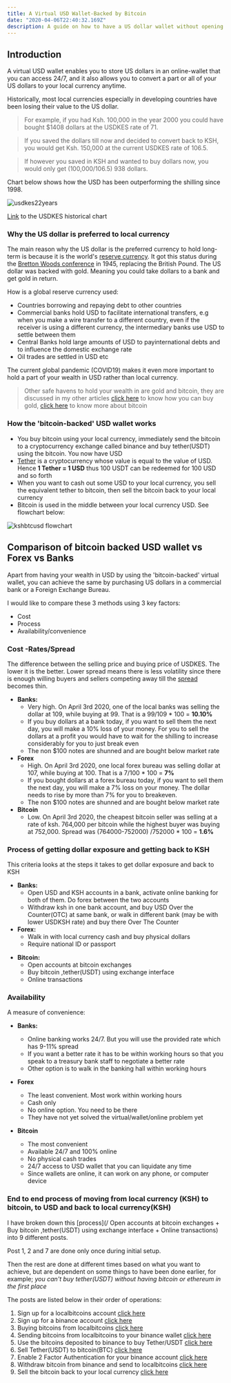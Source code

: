 ```yaml
---
title: A Virtual USD Wallet-Backed by Bitcoin
date: "2020-04-06T22:40:32.169Z"
description: A guide on how to have a US dollar wallet without opening a US dollar account with your bank or physical dollar notes. This USD wallet is backed by bitcoin, through a stablecoin called Tether. For the rest of these guides, I will refer to this stablecoin as Tether(USDT). Bitcoin allows you to virtually move between your local currency and the USD with the least loss(spread). Alternatives for this is buying USD at your bank, you require to hold both KSH and USD at the same bank to do this, or visit a Forex Bureau and use physical notes. The same technology can be applied to holding other assets like gold through online-only transactions.
---
```

## Introduction

A virtual USD wallet enables you to store US dollars in an online-wallet that you can access 24/7, and it also allows you to convert a part or all of your US dollars to your local currency anytime.

Historically, most local currencies especially in developing countries have been losing their value to the US dollar. 
>For example, if you had Ksh. 100,000 in the year 2000 you could have bought $1408 dollars at the USDKES rate of 71. 

>If you saved the dollars till now and decided to convert back to KSH, you would get Ksh. 150,000 at the current USDKES rate of 106.5. 

>If however you saved in KSH and wanted to buy dollars now, you would only get (100,000/106.5) 938 dollars.

Chart below shows how the USD has been outperforming the shilling since 1998.


![usdkes22years](./usdkes22years2.jpg)

[Link](/https://www.tradingview.com/chart/?symbol=FX_IDC%3AUSDKES) to the USDKES historical chart

### Why the US dollar is preferred to local currency

The main reason why the US dollar is the preferred currency to hold long-term is because it is the world's [reserve currency](/https://en.wikipedia.org/wiki/Reserve_currency). It got this status during the [Bretton Woods conference](/https://en.wikipedia.org/wiki/Bretton_Woods_system) in 1945, replacing the British Pound. The US dollar was backed with gold. Meaning you could take dollars to a bank and get gold in return.

How is a global reserve currency used:
- Countries borrowing and repaying debt to other countries  
- Commercial banks hold USD to facilitate international transfers, e.g when you make a wire transfer to a different country, even if the receiver is using a different currency, the intermediary banks use USD to settle between them 
- Central Banks hold large amounts of USD to payinternational debts and to influence the domestic exchange rate 
- Oil trades are settled in USD etc

The current global pandemic (COVID19) makes it even more important to hold a part of your wealth in USD rather than local currency.

> Other safe havens to hold your wealth in are gold and bitcoin, they are discussed in my other articles [click here](/buy-gold-xaut) to know how you can buy gold, [click here](/bitcoin-introduction) to know more about bitcoin

### How the 'bitcoin-backed' USD wallet works

- You buy bitcoin using your local currency, immediately send the bitcoin to a cryptocurrency exchange called binance and buy tether(USDT) using the bitcoin. You now have USD
- [Tether](https://tether.to/?__cf_chl_jschl_tk__=353ac175af32529c8a92bc392f6a83ba906a0fc8-1585642069-0-AYxII_WswTRtQwiOW0UMtQqwaZnvS2KHCMDqqB5M_zgyUtQRW9UjmLafMEW1666Gr5hs7o_MmejJDCUCzq0CPJWZ3ZEJpo_dbxY0No6Q8Le379uSvm01AAHHhBnDo7mGQs2vTqvoCAZEwnbnouG6rfHb6plGg5o6cJA0zSUY3kcGptnUA2kE2IFtoH5fWLFYxr-eJsn7LoHlWVc9I7Mwg8uUAe8kOvSNR9lV2FQ4CRzZojmcSAhNtw8jChWFW_lVD8aw0AZ86DTE6g4TwBXwIuQ) is a cryptocurrency whose value is equal to the value of USD. Hence **1 Tether = 1 USD** thus 100 USDT can be redeemed for 100 USD and so forth
- When you want to cash out some USD to your local currency, you sell the equivalent tether to bitcoin, then sell the bitcoin back to your local currency
- Bitcoin is used in the middle between your local currency USD. See flowchart below:

![kshbtcusd flowchart](/kshbtcusd.png)




## Comparison of bitcoin backed USD wallet vs Forex vs Banks

Apart from having your wealth in USD by using the 'bitcoin-backed' virtual wallet, you can achieve the same by purchasing US dollars in a commercial bank or a Foreign Exchange Bureau.

I would like to compare these 3 methods using 3 key factors:

+ Cost
+ Process
+ Availability/convenience


### Cost -Rates/Spread

The difference between the selling price and buying price of USDKES. The lower it is the better. Lower spread means there is less volatility since there is enough willing buyers and sellers competing away till the [spread](/virtualusdwallet/#Cost--RatesSpread) becomes thin.

   + **Banks:** 
        + Very high. On April 3rd 2020, one of the local banks was selling the dollar at 109, while buying at 99. That is a 99/109 * 100 = **10.10%**
        + If you buy dollars at a bank today, if you want to sell them the next day, you will make a 10% loss of your money. For you to sell the dollars at a profit you would have to wait for the shilling to increase considerably for you to just break even
        + The non $100 notes are shunned and are bought below market rate
   + **Forex**
        + High. On April 3rd 2020, one local forex bureau was selling dollar at 107, while buying at 100. That is a 7/100 * 100 = **7%**
        + If you bought dollars at a forex bureau today, if you want to sell them the next day, you will make a 7% loss on your money. The dollar needs to rise by more than 7% for you to breakeven.
        + The non $100 notes are shunned and are bought below market rate
   + **Bitcoin**
        + Low. On April 3rd 2020, the cheapest bitcoin seller was selling at a rate of ksh. 764,000 per bitcoin while the highest buyer was buying at 752,000. Spread was (764000-752000) /752000 * 100 = **1.6%** 

### Process of getting dollar exposure and getting back to KSH

This criteria looks at the steps it takes to get dollar exposure and back to KSH  
+ **Banks:**
    +  Open USD and KSH accounts in a bank, activate online banking for both of them. Do forex between the two accounts
    +  Withdraw ksh in one bank account, and buy USD Over the Counter(OTC) at same bank, or walk in different bank (may be with lower USDKSH rate) and buy there Over The Counter
+ **Forex:**
    +  Walk in with local currency cash and buy physical dollars
    +  Require national ID or passport

- **Bitcoin:**
    +  Open accounts at bitcoin exchanges
    +  Buy bitcoin ,tether(USDT) using exchange interface
    +  Online transactions


### Availability

A measure of convenience:

+ **Banks:**
    +  Online banking works 24/7. But you will use the provided rate which has 9-11% spread
    +  If you want a better rate it has to be within working hours so that you speak to a treasury bank staff to negotiate a better rate
    +  Other option is to walk in the banking hall within working hours

+ **Forex**
    + The least convenient. Most work within working hours
    + Cash only
    + No online option. You need to be there
    + They have not yet solved the virtual/wallet/online problem yet

+ **Bitcoin**
    + The most convenient
    + Available 24/7 and 100% online
    + No physical cash trades
    + 24/7 access to USD wallet that you can liquidate any time
    + Since wallets are online, it can work on any phone, or computer device

        

### End to end process of moving from local currency (KSH) to bitcoin, to USD and back to local currency(KSH)

I have broken down this [process](/ Open accounts at bitcoin exchanges
        +  Buy bitcoin ,tether(USDT) using exchange interface
        +  Online transactions) into 9 different posts. 
        
Post 1, 2 and 7 are done only once during initial setup. 

Then the rest are done at different times based on what you want to achieve, but are dependent on some things to have been done earlier, for example; _you can't buy tether(USDT) without having bitcoin or ethereum in the first place_ 

The posts are listed below in their order of operations:


1.  Sign up for a localbitcoins account [click here](/signup-lbc)
2.  Sign up for a binance account [click here](/signup-binance)
3.  Buying bitcoins from localbitcoins [click here](/buy-bitcoin-lbc)
4.  Sending bitcoins from localbitcoins to your binance wallet [click here](/sendtobinance)
5.  Use the bitcoins deposited to binance to buy Tether/USDT [click here](/buy-tether)
6.  Sell Tether(USDT) to bitcoin(BTC) [click here](/sell-tether)
7.  Enable 2 Factor Authentication for your binance account [click here](/binance-2fa)
8.  Withdraw bitcoin from binance and send to localbitcoins [click here](sendbtc-to-lbc)
9.  Sell the bitcoin back to your local currency [click here](/sellbtc-ksh)